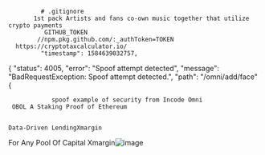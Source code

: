              # .gitignore
           1st pack Artists and fans co-own music together that utilize crypto payments
              GITHUB_TOKEN
            //npm.pkg.github.com/:_authToken=TOKEN
      https://cryptotaxcalculator.io/
             "timestamp": 1584639032757,
 { 
        "status": 4005,
        "error": "Spoof attempt detected",
        "message": "BadRequestException: Spoof attempt detected.",
        "path": "/omni/add/face"
 {
        


                spoof example of security from Incode Omni
     OBOL A Staking Proof of Ethereum
     
    
    Data-Driven LendingXmargin
For Any Pool Of Capital Xmargin![image](https://user-images.githubusercontent.com/100648556/159092649-328c66f1-b98e-44bb-a7a2-177f4f1c0608.png)
